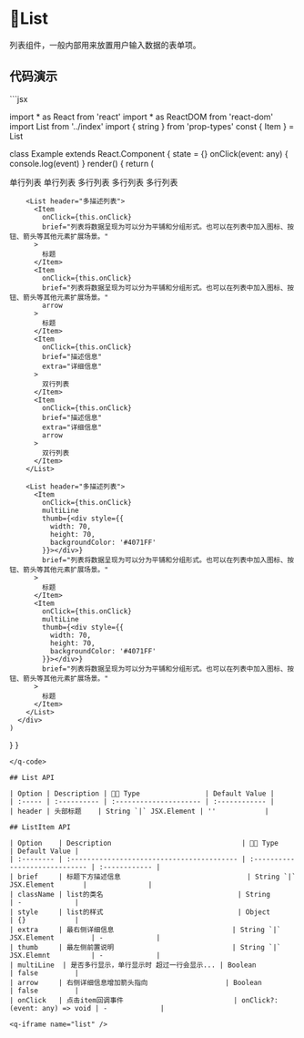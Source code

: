 # List <q-qrcode name='list' />

列表组件，一般内部用来放置用户输入数据的表单项。

## 代码演示

<q-code>
```jsx

import * as React from 'react'
import * as ReactDOM from 'react-dom'
import List from '../index'
import { string } from 'prop-types'
const { Item } = List

class Example extends React.Component {
  state = {}
  onClick(event: any) {
    console.log(event)
  }
  render() {
    return (
     <div className="q-list-demo">
        <List header="单行列表">
          <Item
            onClick={this.onClick}
            extra="详细信息"
          >
            单行列表
          </Item>
        </List>
        <List header="单行列表">
          <Item
            onClick={this.onClick}
            extra="详细信息文案内容过多的情况下可折行显示"
            multiLine
          >
            单行列表
          </Item>
        </List>
        <List header="多行列表">
          <Item
            onClick={this.onClick}
            arrow
            extra="详细信息"
          >
            多行列表
          </Item>
          <Item
            onClick={this.onClick}
            arrow
            extra="详细信息"
          >
            多行列表
          </Item>
          <Item
            onClick={this.onClick}
            extra="详细信息"
            arrow
          >
            多行列表
          </Item>
        </List>

        <List header="多描述列表">
          <Item
            onClick={this.onClick}
            brief="列表将数据呈现为可以分为平铺和分组形式。也可以在列表中加入图标、按钮、箭头等其他元素扩展场景。"
          >
            标题
          </Item>
          <Item
            onClick={this.onClick}
            brief="列表将数据呈现为可以分为平铺和分组形式。也可以在列表中加入图标、按钮、箭头等其他元素扩展场景。"
            arrow
          >
            标题
          </Item>
          <Item
            onClick={this.onClick}
            brief="描述信息"
            extra="详细信息"
          >
            双行列表
          </Item>
          <Item
            onClick={this.onClick}
            brief="描述信息"
            extra="详细信息"
            arrow
          >
            双行列表
          </Item>
        </List>

        <List header="多描述列表">
          <Item
            onClick={this.onClick}
            multiLine
            thumb={<div style={{
              width: 70,
              height: 70,
              backgroundColor: '#4071FF'
            }}></div>}
            brief="列表将数据呈现为可以分为平铺和分组形式。也可以在列表中加入图标、按钮、箭头等其他元素扩展场景。"
          >
            标题
          </Item>
          <Item
            onClick={this.onClick}
            multiLine
            thumb={<div style={{
              width: 70,
              height: 70,
              backgroundColor: '#4071FF'
            }}></div>}
            brief="列表将数据呈现为可以分为平铺和分组形式。也可以在列表中加入图标、按钮、箭头等其他元素扩展场景。"
          >
            标题
          </Item>
        </List>
      </div>
    )
  }
}


```
</q-code>

## List API

| Option | Description |  Type                | Default Value |
| :----- | :---------- | :--------------------- | :------------ |
| header | 头部标题    | String `|` JSX.Element | ''            |

## ListItem API

| Option    | Description                                |  Type                        | Default Value |
| :-------- | :----------------------------------------- | :----------------------------- | :------------ |
| brief     | 标题下方描述信息                               | String `|` JSX.Element       |               |
| className | list的类名                                 | String                         | -             |
| style     | list的样式                                 | Object                         | {}            |
| extra     | 最右侧详细信息                             | String `|` JSX.Element         | -             |
| thumb     | 最左侧前置说明                             | String `|` JSX.Elemnt          | -             |
| multiLine  | 是否多行显示，单行显示时 超过一行会显示... | Boolean                        | false         |
| arrow     | 右侧详细信息增加箭头指向                   | Boolean                        | false         |
| onClick   | 点击item回调事件                           | onClick?: (event: any) => void | -             |

<q-iframe name="list" />